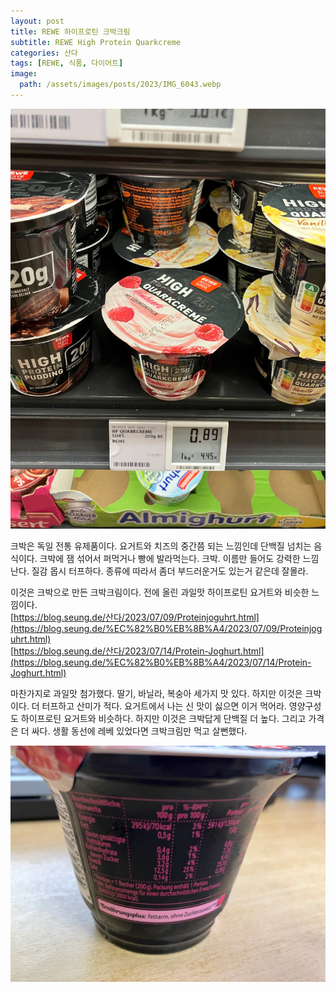 ```yaml
---
layout: post
title: REWE 하이프로틴 크박크림
subtitle: REWE High Protein Quarkcreme
categories: 산다
tags: [REWE, 식품, 다이어트]
image:
  path: /assets/images/posts/2023/IMG_6043.webp
---
```


![](/assets/images/posts/2023/IMG_6043.webp)

크박은 독일 전통 유제품이다. 요거트와 치즈의 중간쯤 되는 느낌인데 단백질 넘치는 음식이다. 크박에 잼 섞어서 퍼먹거나 빵에 발라먹는다. 크박. 이름만 들어도 강력한 느낌난다. 질감 몹시 터프하다. 종류에 따라서 좀더 부드러운거도 있는거 같은데 잘몰라.

이것은 크박으로 만든 크박크림이다. 전에 올린 과일맛 하이프로틴 요거트와 비슷한 느낌이다.\
[https://blog.seung.de/산다/2023/07/09/Proteinjoguhrt.html](https://blog.seung.de/%EC%82%B0%EB%8B%A4/2023/07/09/Proteinjoguhrt.html) \
[https://blog.seung.de/산다/2023/07/14/Protein-Joghurt.html](https://blog.seung.de/%EC%82%B0%EB%8B%A4/2023/07/14/Protein-Joghurt.html)

마찬가지로 과일맛 첨가했다. 딸기, 바닐라, 복숭아 세가지 맛 있다. 하지만 이것은 크박이다. 더 터프하고 산미가 적다. 요거트에서 나는 신 맛이 싫으면 이거 먹어라. 영양구성도 하이프로틴 요거트와 비슷하다. 하지만 이것은 크박답게 단백질 더 높다. 그리고 가격은 더 싸다. 생활 동선에 레베 있었다면 크박크림만 먹고 살뻔했다.

![](/assets/images/posts/2023/IMG_6052.webp)
